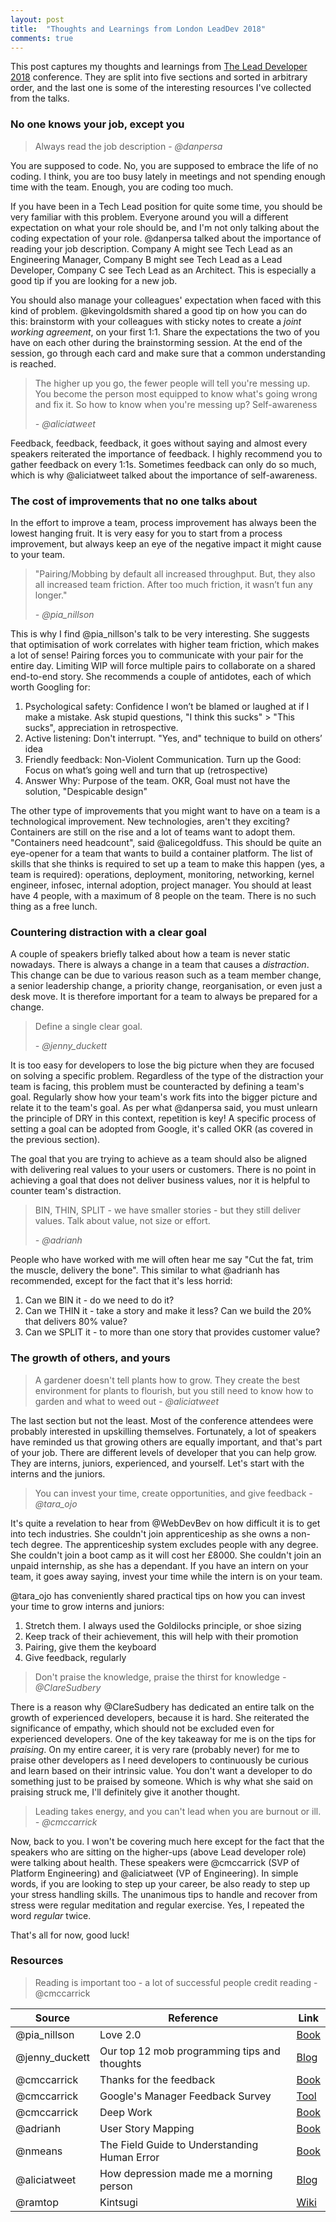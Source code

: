 ```yaml
---
layout: post
title:  "Thoughts and Learnings from London LeadDev 2018"
comments: true
---
```


This post captures my thoughts and learnings from
[The Lead Developer 2018](https://london2018.theleaddeveloper.com/) conference.
They are split into five sections and sorted in arbitrary order, and the last one
is some of the interesting resources I've collected from the talks.

### No one knows your job, except you

> Always read the job description - _@danpersa_

You are supposed to code. No, you are supposed to embrace the life of no coding. I think, you are too busy
lately in meetings and not spending enough time with the team. Enough, you are coding too much.

If you have been in a Tech Lead position for quite some time, you should be very familiar
with this problem. Everyone around you will a different expectation on
what your role should be, and I'm not only talking about the coding expectation of your role.
@danpersa talked about the importance of reading your job description. Company A
might see Tech Lead as an Engineering Manager, Company B might see Tech Lead as a Lead Developer,
Company C see Tech Lead as an Architect. This is especially a good tip if you are looking for a new job.

You should also manage your colleagues' expectation when faced with this kind of problem.
@kevingoldsmith shared a good tip on how you can do this:
brainstorm with your colleagues with sticky notes to create a
_joint working agreement_, on your first 1:1. Share the expectations the two of you have on
each other during the brainstorming session. At the end of the session,
go through each card and make sure that a common understanding is reached.

> The higher up you go, the fewer people will tell you're messing up.
> You become the person most equipped to know what's going wrong and fix it.
> So how to know when you're messing up? Self-awareness
>
> _- @aliciatweet_

Feedback, feedback, feedback, it goes without saying and almost every speakers
reiterated the importance of feedback. I highly recommend you to gather feedback on every 1:1s.
Sometimes feedback can only do so much, which is why @aliciatweet talked about
the importance of self-awareness.

### The cost of improvements that no one talks about

In the effort to improve a team, process improvement has always been the lowest hanging fruit.
It is very easy for you to start from a process improvement, but always keep an eye of the
negative impact it might cause to your team.

> "Pairing/Mobbing by default all increased throughput.
> But, they also all increased team friction. After too much friction, it wasn’t fun any longer."
>
> _- @pia_nillson_

This is why I find @pia_nillson's talk to be very interesting. She suggests that optimisation of work
correlates with higher team friction, which makes a lot of sense! Pairing forces you
to communicate with your pair for the entire day. Limiting WIP will force multiple pairs to collaborate
on a shared end-to-end story. She recommends a couple of antidotes,
each of which worth Googling for:

1.  Psychological safety: Confidence I won’t be blamed or laughed at if I make a mistake.
    Ask stupid questions, "I think this sucks" > "This sucks", appreciation in retrospective.
2.  Active listening: Don't interrupt.
    "Yes, and" technique to build on others’ idea
3.  Friendly feedback: Non-Violent Communication.
    Turn up the Good: Focus on what’s going well and turn that up (retrospective)
4.  Answer Why: Purpose of the team.
    OKR, Goal must not have the solution, "Despicable design"

The other type of improvements that you might want to have on a team is a technological
improvement. New technologies, aren't they exciting? Containers are still on the rise
and a lot of teams want to adopt them. "Containers need headcount", said @alicegoldfuss.
This should be quite an eye-opener for a team that wants to build a container platform.
The list of skills that she thinks is required to set up a team to make this happen (yes, a team is required):
operations, deployment, monitoring, networking, kernel engineer, infosec, internal adoption,
project manager. You should at least have 4 people, with a maximum of 8 people on the team.
There is no such thing as a free lunch.

### Countering distraction with a clear goal

A couple of speakers briefly talked about how a team is never static nowadays.
There is always a change in a team that causes a _distraction_. This change can be due
to various reason such as a team member change, a senior leadership change, a priority change,
reorganisation, or even just a desk move.
It is therefore important for a team to always be prepared for a change.

> Define a single clear goal.
>
> _- @jenny_duckett_

It is too easy for developers to lose the big picture when they are focused
on solving a specific problem. Regardless of the type of the distraction
your team is facing, this problem must be counteracted by defining a team's goal.
Regularly show how your team's work fits into the bigger picture and relate it
to the team's goal. As per what @danpersa said, you must unlearn the principle of DRY in this
context, repetition is key! A specific process of setting a goal can be adopted
from Google, it's called OKR (as covered in the previous section).

The goal that you are trying to achieve as a team should also be aligned with
delivering real values to your users or customers.
There is no point in achieving a goal that does not deliver business values, nor it
is helpful to counter team's distraction.

> BIN, THIN, SPLIT - we have smaller stories - but they still deliver values.
> Talk about value, not size or effort.
>
> _- @adrianh_

People who have worked with me will often hear me say "Cut the fat, trim the muscle,
delivery the bone". This similar to what @adrianh has recommended, except for the fact
that it's less horrid:

1.  Can we BIN it - do we need to do it?
2.  Can we THIN it - take a story and make it less? Can we build the 20% that delivers 80% value?
3.  Can we SPLIT it - to more than one story that provides customer value?

### The growth of others, and yours

> A gardener doesn't tell plants how to grow.
> They create the best environment for plants to flourish,
> but you still need to know how to garden and what to weed out
> _- @aliciatweet_

The last section but not the least. Most of the conference attendees were probably
interested in upskilling themselves. Fortunately, a lot of speakers have reminded us
that growing others are equally important, and that's part of your job.
There are different levels of developer that you can help grow. They are
interns, juniors, experienced, and yourself. Let's start with the interns and the juniors.

> You can invest your time, create opportunities, and give feedback
> _- @tara_ojo_

It's quite a revelation to hear from @WebDevBev on how difficult it is
to get into tech industries. She couldn't join apprenticeship as she owns a non-tech
degree. The apprenticeship system excludes people with any degree. She couldn't join
a boot camp as it will cost her £8000. She couldn't join an unpaid internship,
as she has a dependant. If you have an intern on your team, it goes away saying,
invest your time while the intern is on your team.

@tara_ojo has conveniently shared practical tips on how you can invest your time
to grow interns and juniors:

1.  Stretch them. I always used the Goldilocks principle, or shoe sizing
2.  Keep track of their achievement, this will help with their promotion
3.  Pairing, give them the keyboard
4.  Give feedback, regularly

> Don't praise the knowledge, praise the thirst for knowledge
> _- @ClareSudbery_

There is a reason why @ClareSudbery has dedicated an entire talk on the growth of
experienced developers, because it is hard. She reiterated the significance of empathy,
which should not be excluded even for experienced developers. One of the key takeaway for
me is on the tips for _praising_. On my entire career, it is very rare (probably never) for me
to praise other developers as I need developers to continuously be curious and learn
based on their intrinsic value. You don't want a developer to do something
just to be praised by someone. Which is why what she said on praising struck me, I'll
definitely give it another thought.

> Leading takes energy, and you can't lead when you are burnout or ill.
> _- @cmccarrick_

Now, back to you. I won't be covering much here except for the fact that the speakers who
are sitting on the higher-ups (above Lead developer role) were talking about health. These speakers
were @cmccarrick (SVP of Platform Engineering) and @aliciatweet (VP of Engineering). In simple words,
if you are looking to step up your career, be also ready to step up your stress handling skills.
The unanimous tips to handle and recover from stress
were regular meditation and regular exercise. Yes, I repeated the word _regular_ twice.

That's all for now, good luck!

### Resources

> Reading is important too - a lot of successful people credit reading - @cmccarrick

| Source         | Reference                                    | Link                                                                                                                       |
| -------------- | -------------------------------------------- | -------------------------------------------------------------------------------------------------------------------------- |
| @pia_nillson   | Love 2.0                                     | [Book](https://www.goodreads.com/book/show/15808839-love-2-0)                                                              |
| @jenny_duckett | Our top 12 mob programming tips and thoughts | [Blog](https://gdstechnology.blog.gov.uk/2016/09/08/our-top-12-mob-programming-tips-and-thoughts/)                         |
| @cmccarrick    | Thanks for the feedback                      | [Book](https://www.goodreads.com/book/show/18114120-thanks-for-the-feedback)                                               |
| @cmccarrick    | Google's Manager Feedback Survey             | [Tool](https://rework.withgoogle.com/guides/managers-give-feedback-to-managers/steps/try-googles-manager-feedback-survey/) |
| @cmccarrick    | Deep Work                                    | [Book](https://www.goodreads.com/book/show/25744928-deep-work)                                                             |
| @adrianh       | User Story Mapping                           | [Book](https://www.goodreads.com/book/show/22221112-user-story-mapping)                                                    |
| @nmeans        | The Field Guide to Understanding Human Error | [Book](https://www.goodreads.com/book/show/376964.Field_Guide_to_Understanding_Human_Error)                                |
| @aliciatweet   | How depression made me a morning person      | [Blog](https://betterhumans.coach.me/how-depression-made-me-a-morning-person-cda4889662ff)                                 |
| @ramtop        | Kintsugi                                     | [Wiki](https://en.wikipedia.org/wiki/Kintsugi)                                                                             |
